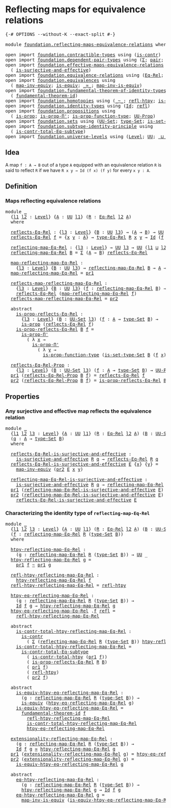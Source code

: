 # Reflecting maps for equivalence relations

<pre class="Agda"><a id="54" class="Symbol">{-#</a> <a id="58" class="Keyword">OPTIONS</a> <a id="66" class="Pragma">--without-K</a> <a id="78" class="Pragma">--exact-split</a> <a id="92" class="Symbol">#-}</a>

<a id="97" class="Keyword">module</a> <a id="104" href="foundation.reflecting-maps-equivalence-relations.html" class="Module">foundation.reflecting-maps-equivalence-relations</a> <a id="153" class="Keyword">where</a>

<a id="160" class="Keyword">open</a> <a id="165" class="Keyword">import</a> <a id="172" href="foundation.contractible-types.html" class="Module">foundation.contractible-types</a> <a id="202" class="Keyword">using</a> <a id="208" class="Symbol">(</a><a id="209" href="foundation-core.contractible-types.html#993" class="Function">is-contr</a><a id="217" class="Symbol">)</a>
<a id="219" class="Keyword">open</a> <a id="224" class="Keyword">import</a> <a id="231" href="foundation.dependent-pair-types.html" class="Module">foundation.dependent-pair-types</a> <a id="263" class="Keyword">using</a> <a id="269" class="Symbol">(</a><a id="270" href="foundation-core.dependent-pair-types.html#502" class="Record">Σ</a><a id="271" class="Symbol">;</a> <a id="273" href="foundation-core.dependent-pair-types.html#575" class="InductiveConstructor">pair</a><a id="277" class="Symbol">;</a> <a id="279" href="foundation-core.dependent-pair-types.html#592" class="Field">pr1</a><a id="282" class="Symbol">;</a> <a id="284" href="foundation-core.dependent-pair-types.html#604" class="Field">pr2</a><a id="287" class="Symbol">)</a>
<a id="289" class="Keyword">open</a> <a id="294" class="Keyword">import</a> <a id="301" href="foundation.effective-maps-equivalence-relations.html" class="Module">foundation.effective-maps-equivalence-relations</a> <a id="349" class="Keyword">using</a>
  <a id="357" class="Symbol">(</a> <a id="359" href="foundation.effective-maps-equivalence-relations.html#1165" class="Function">is-surjective-and-effective</a><a id="386" class="Symbol">)</a>
<a id="388" class="Keyword">open</a> <a id="393" class="Keyword">import</a> <a id="400" href="foundation.equivalence-relations.html" class="Module">foundation.equivalence-relations</a> <a id="433" class="Keyword">using</a> <a id="439" class="Symbol">(</a><a id="440" href="foundation.equivalence-relations.html#957" class="Function">Eq-Rel</a><a id="446" class="Symbol">;</a> <a id="448" href="foundation.equivalence-relations.html#1174" class="Function">type-Eq-Rel</a><a id="459" class="Symbol">)</a>
<a id="461" class="Keyword">open</a> <a id="466" class="Keyword">import</a> <a id="473" href="foundation.equivalences.html" class="Module">foundation.equivalences</a> <a id="497" class="Keyword">using</a>
  <a id="505" class="Symbol">(</a> <a id="507" href="foundation-core.equivalences.html#5023" class="Function">map-inv-equiv</a><a id="520" class="Symbol">;</a> <a id="522" href="foundation-core.equivalences.html#1543" class="Function">is-equiv</a><a id="530" class="Symbol">;</a> <a id="532" href="foundation-core.equivalences.html#1608" class="Function Operator">_≃_</a><a id="535" class="Symbol">;</a> <a id="537" href="foundation-core.equivalences.html#4174" class="Function">map-inv-is-equiv</a><a id="553" class="Symbol">)</a>
<a id="555" class="Keyword">open</a> <a id="560" class="Keyword">import</a> <a id="567" href="foundation.fundamental-theorem-of-identity-types.html" class="Module">foundation.fundamental-theorem-of-identity-types</a> <a id="616" class="Keyword">using</a>
  <a id="624" class="Symbol">(</a> <a id="626" href="foundation-core.fundamental-theorem-of-identity-types.html#1891" class="Function">fundamental-theorem-id</a><a id="648" class="Symbol">)</a>
<a id="650" class="Keyword">open</a> <a id="655" class="Keyword">import</a> <a id="662" href="foundation.homotopies.html" class="Module">foundation.homotopies</a> <a id="684" class="Keyword">using</a> <a id="690" class="Symbol">(</a><a id="691" href="foundation-core.homotopies.html#614" class="Function Operator">_~_</a><a id="694" class="Symbol">;</a> <a id="696" href="foundation-core.homotopies.html#728" class="Function">refl-htpy</a><a id="705" class="Symbol">;</a> <a id="707" href="foundation.homotopies.html#3137" class="Function">is-contr-total-htpy</a><a id="726" class="Symbol">)</a>
<a id="728" class="Keyword">open</a> <a id="733" class="Keyword">import</a> <a id="740" href="foundation.identity-types.html" class="Module">foundation.identity-types</a> <a id="766" class="Keyword">using</a> <a id="772" class="Symbol">(</a><a id="773" href="foundation-core.identity-types.html#1754" class="Datatype">Id</a><a id="775" class="Symbol">;</a> <a id="777" href="foundation-core.identity-types.html#1807" class="InductiveConstructor">refl</a><a id="781" class="Symbol">)</a>
<a id="783" class="Keyword">open</a> <a id="788" class="Keyword">import</a> <a id="795" href="foundation.propositions.html" class="Module">foundation.propositions</a> <a id="819" class="Keyword">using</a>
  <a id="827" class="Symbol">(</a> <a id="829" href="foundation-core.propositions.html#1296" class="Function">is-prop</a><a id="836" class="Symbol">;</a> <a id="838" href="foundation-core.propositions.html#6906" class="Function">is-prop-Π&#39;</a><a id="848" class="Symbol">;</a> <a id="850" href="foundation-core.propositions.html#7820" class="Function">is-prop-function-type</a><a id="871" class="Symbol">;</a> <a id="873" href="foundation-core.propositions.html#1380" class="Function">UU-Prop</a><a id="880" class="Symbol">)</a>
<a id="882" class="Keyword">open</a> <a id="887" class="Keyword">import</a> <a id="894" href="foundation.sets.html" class="Module">foundation.sets</a> <a id="910" class="Keyword">using</a> <a id="916" class="Symbol">(</a><a id="917" href="foundation-core.sets.html#1177" class="Function">UU-Set</a><a id="923" class="Symbol">;</a> <a id="925" href="foundation-core.sets.html#1291" class="Function">type-Set</a><a id="933" class="Symbol">;</a> <a id="935" href="foundation-core.sets.html#1342" class="Function">is-set-type-Set</a><a id="950" class="Symbol">)</a>
<a id="952" class="Keyword">open</a> <a id="957" class="Keyword">import</a> <a id="964" href="foundation.subtype-identity-principle.html" class="Module">foundation.subtype-identity-principle</a> <a id="1002" class="Keyword">using</a>
  <a id="1010" class="Symbol">(</a> <a id="1012" href="foundation-core.subtype-identity-principle.html#1573" class="Function">is-contr-total-Eq-subtype</a><a id="1037" class="Symbol">)</a>
<a id="1039" class="Keyword">open</a> <a id="1044" class="Keyword">import</a> <a id="1051" href="foundation.universe-levels.html" class="Module">foundation.universe-levels</a> <a id="1078" class="Keyword">using</a> <a id="1084" class="Symbol">(</a><a id="1085" href="Agda.Primitive.html#597" class="Postulate">Level</a><a id="1090" class="Symbol">;</a> <a id="1092" href="foundation-core.universe-levels.html#222" class="Primitive">UU</a><a id="1094" class="Symbol">;</a> <a id="1096" href="Agda.Primitive.html#810" class="Primitive Operator">_⊔_</a><a id="1099" class="Symbol">;</a> <a id="1101" href="Agda.Primitive.html#780" class="Primitive">lsuc</a><a id="1105" class="Symbol">)</a>
</pre>
## Idea

A map `f : A → B` out of a type `A` equipped with an equivalence relation `R` is said to reflect `R` if we have `R x y → Id (f x) (f y)` for every `x y : A`.

## Definition

### Maps reflecting equivalence relations

<pre class="Agda"><a id="1346" class="Keyword">module</a> <a id="1353" href="foundation.reflecting-maps-equivalence-relations.html#1353" class="Module">_</a>
  <a id="1357" class="Symbol">{</a><a id="1358" href="foundation.reflecting-maps-equivalence-relations.html#1358" class="Bound">l1</a> <a id="1361" href="foundation.reflecting-maps-equivalence-relations.html#1361" class="Bound">l2</a> <a id="1364" class="Symbol">:</a> <a id="1366" href="Agda.Primitive.html#597" class="Postulate">Level</a><a id="1371" class="Symbol">}</a> <a id="1373" class="Symbol">{</a><a id="1374" href="foundation.reflecting-maps-equivalence-relations.html#1374" class="Bound">A</a> <a id="1376" class="Symbol">:</a> <a id="1378" href="foundation-core.universe-levels.html#222" class="Primitive">UU</a> <a id="1381" href="foundation.reflecting-maps-equivalence-relations.html#1358" class="Bound">l1</a><a id="1383" class="Symbol">}</a> <a id="1385" class="Symbol">(</a><a id="1386" href="foundation.reflecting-maps-equivalence-relations.html#1386" class="Bound">R</a> <a id="1388" class="Symbol">:</a> <a id="1390" href="foundation.equivalence-relations.html#957" class="Function">Eq-Rel</a> <a id="1397" href="foundation.reflecting-maps-equivalence-relations.html#1361" class="Bound">l2</a> <a id="1400" href="foundation.reflecting-maps-equivalence-relations.html#1374" class="Bound">A</a><a id="1401" class="Symbol">)</a>
  <a id="1405" class="Keyword">where</a>
  
  <a id="1416" href="foundation.reflecting-maps-equivalence-relations.html#1416" class="Function">reflects-Eq-Rel</a> <a id="1432" class="Symbol">:</a> <a id="1434" class="Symbol">{</a><a id="1435" href="foundation.reflecting-maps-equivalence-relations.html#1435" class="Bound">l3</a> <a id="1438" class="Symbol">:</a> <a id="1440" href="Agda.Primitive.html#597" class="Postulate">Level</a><a id="1445" class="Symbol">}</a> <a id="1447" class="Symbol">{</a><a id="1448" href="foundation.reflecting-maps-equivalence-relations.html#1448" class="Bound">B</a> <a id="1450" class="Symbol">:</a> <a id="1452" href="foundation-core.universe-levels.html#222" class="Primitive">UU</a> <a id="1455" href="foundation.reflecting-maps-equivalence-relations.html#1435" class="Bound">l3</a><a id="1457" class="Symbol">}</a> <a id="1459" class="Symbol">→</a> <a id="1461" class="Symbol">(</a><a id="1462" href="foundation.reflecting-maps-equivalence-relations.html#1374" class="Bound">A</a> <a id="1464" class="Symbol">→</a> <a id="1466" href="foundation.reflecting-maps-equivalence-relations.html#1448" class="Bound">B</a><a id="1467" class="Symbol">)</a> <a id="1469" class="Symbol">→</a> <a id="1471" href="foundation-core.universe-levels.html#222" class="Primitive">UU</a> <a id="1474" class="Symbol">(</a><a id="1475" href="foundation.reflecting-maps-equivalence-relations.html#1358" class="Bound">l1</a> <a id="1478" href="Agda.Primitive.html#810" class="Primitive Operator">⊔</a> <a id="1480" class="Symbol">(</a><a id="1481" href="foundation.reflecting-maps-equivalence-relations.html#1361" class="Bound">l2</a> <a id="1484" href="Agda.Primitive.html#810" class="Primitive Operator">⊔</a> <a id="1486" href="foundation.reflecting-maps-equivalence-relations.html#1435" class="Bound">l3</a><a id="1488" class="Symbol">))</a>
  <a id="1493" href="foundation.reflecting-maps-equivalence-relations.html#1416" class="Function">reflects-Eq-Rel</a> <a id="1509" href="foundation.reflecting-maps-equivalence-relations.html#1509" class="Bound">f</a> <a id="1511" class="Symbol">=</a> <a id="1513" class="Symbol">{</a><a id="1514" href="foundation.reflecting-maps-equivalence-relations.html#1514" class="Bound">x</a> <a id="1516" href="foundation.reflecting-maps-equivalence-relations.html#1516" class="Bound">y</a> <a id="1518" class="Symbol">:</a> <a id="1520" href="foundation.reflecting-maps-equivalence-relations.html#1374" class="Bound">A</a><a id="1521" class="Symbol">}</a> <a id="1523" class="Symbol">→</a> <a id="1525" href="foundation.equivalence-relations.html#1174" class="Function">type-Eq-Rel</a> <a id="1537" href="foundation.reflecting-maps-equivalence-relations.html#1386" class="Bound">R</a> <a id="1539" href="foundation.reflecting-maps-equivalence-relations.html#1514" class="Bound">x</a> <a id="1541" href="foundation.reflecting-maps-equivalence-relations.html#1516" class="Bound">y</a> <a id="1543" class="Symbol">→</a> <a id="1545" href="foundation-core.identity-types.html#1754" class="Datatype">Id</a> <a id="1548" class="Symbol">(</a><a id="1549" href="foundation.reflecting-maps-equivalence-relations.html#1509" class="Bound">f</a> <a id="1551" href="foundation.reflecting-maps-equivalence-relations.html#1514" class="Bound">x</a><a id="1552" class="Symbol">)</a> <a id="1554" class="Symbol">(</a><a id="1555" href="foundation.reflecting-maps-equivalence-relations.html#1509" class="Bound">f</a> <a id="1557" href="foundation.reflecting-maps-equivalence-relations.html#1516" class="Bound">y</a><a id="1558" class="Symbol">)</a>
  
  <a id="1565" href="foundation.reflecting-maps-equivalence-relations.html#1565" class="Function">reflecting-map-Eq-Rel</a> <a id="1587" class="Symbol">:</a> <a id="1589" class="Symbol">{</a><a id="1590" href="foundation.reflecting-maps-equivalence-relations.html#1590" class="Bound">l3</a> <a id="1593" class="Symbol">:</a> <a id="1595" href="Agda.Primitive.html#597" class="Postulate">Level</a><a id="1600" class="Symbol">}</a> <a id="1602" class="Symbol">→</a> <a id="1604" href="foundation-core.universe-levels.html#222" class="Primitive">UU</a> <a id="1607" href="foundation.reflecting-maps-equivalence-relations.html#1590" class="Bound">l3</a> <a id="1610" class="Symbol">→</a> <a id="1612" href="foundation-core.universe-levels.html#222" class="Primitive">UU</a> <a id="1615" class="Symbol">(</a><a id="1616" href="foundation.reflecting-maps-equivalence-relations.html#1358" class="Bound">l1</a> <a id="1619" href="Agda.Primitive.html#810" class="Primitive Operator">⊔</a> <a id="1621" href="foundation.reflecting-maps-equivalence-relations.html#1361" class="Bound">l2</a> <a id="1624" href="Agda.Primitive.html#810" class="Primitive Operator">⊔</a> <a id="1626" href="foundation.reflecting-maps-equivalence-relations.html#1590" class="Bound">l3</a><a id="1628" class="Symbol">)</a>
  <a id="1632" href="foundation.reflecting-maps-equivalence-relations.html#1565" class="Function">reflecting-map-Eq-Rel</a> <a id="1654" href="foundation.reflecting-maps-equivalence-relations.html#1654" class="Bound">B</a> <a id="1656" class="Symbol">=</a> <a id="1658" href="foundation-core.dependent-pair-types.html#502" class="Record">Σ</a> <a id="1660" class="Symbol">(</a><a id="1661" href="foundation.reflecting-maps-equivalence-relations.html#1374" class="Bound">A</a> <a id="1663" class="Symbol">→</a> <a id="1665" href="foundation.reflecting-maps-equivalence-relations.html#1654" class="Bound">B</a><a id="1666" class="Symbol">)</a> <a id="1668" href="foundation.reflecting-maps-equivalence-relations.html#1416" class="Function">reflects-Eq-Rel</a>

  <a id="1687" href="foundation.reflecting-maps-equivalence-relations.html#1687" class="Function">map-reflecting-map-Eq-Rel</a> <a id="1713" class="Symbol">:</a>
    <a id="1719" class="Symbol">{</a><a id="1720" href="foundation.reflecting-maps-equivalence-relations.html#1720" class="Bound">l3</a> <a id="1723" class="Symbol">:</a> <a id="1725" href="Agda.Primitive.html#597" class="Postulate">Level</a><a id="1730" class="Symbol">}</a> <a id="1732" class="Symbol">{</a><a id="1733" href="foundation.reflecting-maps-equivalence-relations.html#1733" class="Bound">B</a> <a id="1735" class="Symbol">:</a> <a id="1737" href="foundation-core.universe-levels.html#222" class="Primitive">UU</a> <a id="1740" href="foundation.reflecting-maps-equivalence-relations.html#1720" class="Bound">l3</a><a id="1742" class="Symbol">}</a> <a id="1744" class="Symbol">→</a> <a id="1746" href="foundation.reflecting-maps-equivalence-relations.html#1565" class="Function">reflecting-map-Eq-Rel</a> <a id="1768" href="foundation.reflecting-maps-equivalence-relations.html#1733" class="Bound">B</a> <a id="1770" class="Symbol">→</a> <a id="1772" href="foundation.reflecting-maps-equivalence-relations.html#1374" class="Bound">A</a> <a id="1774" class="Symbol">→</a> <a id="1776" href="foundation.reflecting-maps-equivalence-relations.html#1733" class="Bound">B</a>
  <a id="1780" href="foundation.reflecting-maps-equivalence-relations.html#1687" class="Function">map-reflecting-map-Eq-Rel</a> <a id="1806" class="Symbol">=</a> <a id="1808" href="foundation-core.dependent-pair-types.html#592" class="Field">pr1</a>

  <a id="1815" href="foundation.reflecting-maps-equivalence-relations.html#1815" class="Function">reflects-map-reflecting-map-Eq-Rel</a> <a id="1850" class="Symbol">:</a>
    <a id="1856" class="Symbol">{</a><a id="1857" href="foundation.reflecting-maps-equivalence-relations.html#1857" class="Bound">l3</a> <a id="1860" class="Symbol">:</a> <a id="1862" href="Agda.Primitive.html#597" class="Postulate">Level</a><a id="1867" class="Symbol">}</a> <a id="1869" class="Symbol">{</a><a id="1870" href="foundation.reflecting-maps-equivalence-relations.html#1870" class="Bound">B</a> <a id="1872" class="Symbol">:</a> <a id="1874" href="foundation-core.universe-levels.html#222" class="Primitive">UU</a> <a id="1877" href="foundation.reflecting-maps-equivalence-relations.html#1857" class="Bound">l3</a><a id="1879" class="Symbol">}</a> <a id="1881" class="Symbol">(</a><a id="1882" href="foundation.reflecting-maps-equivalence-relations.html#1882" class="Bound">f</a> <a id="1884" class="Symbol">:</a> <a id="1886" href="foundation.reflecting-maps-equivalence-relations.html#1565" class="Function">reflecting-map-Eq-Rel</a> <a id="1908" href="foundation.reflecting-maps-equivalence-relations.html#1870" class="Bound">B</a><a id="1909" class="Symbol">)</a> <a id="1911" class="Symbol">→</a>
    <a id="1917" href="foundation.reflecting-maps-equivalence-relations.html#1416" class="Function">reflects-Eq-Rel</a> <a id="1933" class="Symbol">(</a><a id="1934" href="foundation.reflecting-maps-equivalence-relations.html#1687" class="Function">map-reflecting-map-Eq-Rel</a> <a id="1960" href="foundation.reflecting-maps-equivalence-relations.html#1882" class="Bound">f</a><a id="1961" class="Symbol">)</a>
  <a id="1965" href="foundation.reflecting-maps-equivalence-relations.html#1815" class="Function">reflects-map-reflecting-map-Eq-Rel</a> <a id="2000" class="Symbol">=</a> <a id="2002" href="foundation-core.dependent-pair-types.html#604" class="Field">pr2</a>

  <a id="2009" class="Keyword">abstract</a>
    <a id="2022" href="foundation.reflecting-maps-equivalence-relations.html#2022" class="Function">is-prop-reflects-Eq-Rel</a> <a id="2046" class="Symbol">:</a>
      <a id="2054" class="Symbol">{</a><a id="2055" href="foundation.reflecting-maps-equivalence-relations.html#2055" class="Bound">l3</a> <a id="2058" class="Symbol">:</a> <a id="2060" href="Agda.Primitive.html#597" class="Postulate">Level</a><a id="2065" class="Symbol">}</a> <a id="2067" class="Symbol">(</a><a id="2068" href="foundation.reflecting-maps-equivalence-relations.html#2068" class="Bound">B</a> <a id="2070" class="Symbol">:</a> <a id="2072" href="foundation-core.sets.html#1177" class="Function">UU-Set</a> <a id="2079" href="foundation.reflecting-maps-equivalence-relations.html#2055" class="Bound">l3</a><a id="2081" class="Symbol">)</a> <a id="2083" class="Symbol">(</a><a id="2084" href="foundation.reflecting-maps-equivalence-relations.html#2084" class="Bound">f</a> <a id="2086" class="Symbol">:</a> <a id="2088" href="foundation.reflecting-maps-equivalence-relations.html#1374" class="Bound">A</a> <a id="2090" class="Symbol">→</a> <a id="2092" href="foundation-core.sets.html#1291" class="Function">type-Set</a> <a id="2101" href="foundation.reflecting-maps-equivalence-relations.html#2068" class="Bound">B</a><a id="2102" class="Symbol">)</a> <a id="2104" class="Symbol">→</a>
      <a id="2112" href="foundation-core.propositions.html#1296" class="Function">is-prop</a> <a id="2120" class="Symbol">(</a><a id="2121" href="foundation.reflecting-maps-equivalence-relations.html#1416" class="Function">reflects-Eq-Rel</a> <a id="2137" href="foundation.reflecting-maps-equivalence-relations.html#2084" class="Bound">f</a><a id="2138" class="Symbol">)</a>
    <a id="2144" href="foundation.reflecting-maps-equivalence-relations.html#2022" class="Function">is-prop-reflects-Eq-Rel</a> <a id="2168" href="foundation.reflecting-maps-equivalence-relations.html#2168" class="Bound">B</a> <a id="2170" href="foundation.reflecting-maps-equivalence-relations.html#2170" class="Bound">f</a> <a id="2172" class="Symbol">=</a>
      <a id="2180" href="foundation-core.propositions.html#6906" class="Function">is-prop-Π&#39;</a>
        <a id="2199" class="Symbol">(</a> <a id="2201" class="Symbol">λ</a> <a id="2203" href="foundation.reflecting-maps-equivalence-relations.html#2203" class="Bound">x</a> <a id="2205" class="Symbol">→</a>
          <a id="2217" href="foundation-core.propositions.html#6906" class="Function">is-prop-Π&#39;</a>
            <a id="2240" class="Symbol">(</a> <a id="2242" class="Symbol">λ</a> <a id="2244" href="foundation.reflecting-maps-equivalence-relations.html#2244" class="Bound">y</a> <a id="2246" class="Symbol">→</a>
              <a id="2262" href="foundation-core.propositions.html#7820" class="Function">is-prop-function-type</a> <a id="2284" class="Symbol">(</a><a id="2285" href="foundation-core.sets.html#1342" class="Function">is-set-type-Set</a> <a id="2301" href="foundation.reflecting-maps-equivalence-relations.html#2168" class="Bound">B</a> <a id="2303" class="Symbol">(</a><a id="2304" href="foundation.reflecting-maps-equivalence-relations.html#2170" class="Bound">f</a> <a id="2306" href="foundation.reflecting-maps-equivalence-relations.html#2203" class="Bound">x</a><a id="2307" class="Symbol">)</a> <a id="2309" class="Symbol">(</a><a id="2310" href="foundation.reflecting-maps-equivalence-relations.html#2170" class="Bound">f</a> <a id="2312" href="foundation.reflecting-maps-equivalence-relations.html#2244" class="Bound">y</a><a id="2313" class="Symbol">))))</a>

  <a id="2321" href="foundation.reflecting-maps-equivalence-relations.html#2321" class="Function">reflects-Eq-Rel-Prop</a> <a id="2342" class="Symbol">:</a>
    <a id="2348" class="Symbol">{</a><a id="2349" href="foundation.reflecting-maps-equivalence-relations.html#2349" class="Bound">l3</a> <a id="2352" class="Symbol">:</a> <a id="2354" href="Agda.Primitive.html#597" class="Postulate">Level</a><a id="2359" class="Symbol">}</a> <a id="2361" class="Symbol">(</a><a id="2362" href="foundation.reflecting-maps-equivalence-relations.html#2362" class="Bound">B</a> <a id="2364" class="Symbol">:</a> <a id="2366" href="foundation-core.sets.html#1177" class="Function">UU-Set</a> <a id="2373" href="foundation.reflecting-maps-equivalence-relations.html#2349" class="Bound">l3</a><a id="2375" class="Symbol">)</a> <a id="2377" class="Symbol">(</a><a id="2378" href="foundation.reflecting-maps-equivalence-relations.html#2378" class="Bound">f</a> <a id="2380" class="Symbol">:</a> <a id="2382" href="foundation.reflecting-maps-equivalence-relations.html#1374" class="Bound">A</a> <a id="2384" class="Symbol">→</a> <a id="2386" href="foundation-core.sets.html#1291" class="Function">type-Set</a> <a id="2395" href="foundation.reflecting-maps-equivalence-relations.html#2362" class="Bound">B</a><a id="2396" class="Symbol">)</a> <a id="2398" class="Symbol">→</a> <a id="2400" href="foundation-core.propositions.html#1380" class="Function">UU-Prop</a> <a id="2408" class="Symbol">(</a><a id="2409" href="foundation.reflecting-maps-equivalence-relations.html#1358" class="Bound">l1</a> <a id="2412" href="Agda.Primitive.html#810" class="Primitive Operator">⊔</a> <a id="2414" href="foundation.reflecting-maps-equivalence-relations.html#1361" class="Bound">l2</a> <a id="2417" href="Agda.Primitive.html#810" class="Primitive Operator">⊔</a> <a id="2419" href="foundation.reflecting-maps-equivalence-relations.html#2349" class="Bound">l3</a><a id="2421" class="Symbol">)</a>
  <a id="2425" href="foundation-core.dependent-pair-types.html#592" class="Field">pr1</a> <a id="2429" class="Symbol">(</a><a id="2430" href="foundation.reflecting-maps-equivalence-relations.html#2321" class="Function">reflects-Eq-Rel-Prop</a> <a id="2451" href="foundation.reflecting-maps-equivalence-relations.html#2451" class="Bound">B</a> <a id="2453" href="foundation.reflecting-maps-equivalence-relations.html#2453" class="Bound">f</a><a id="2454" class="Symbol">)</a> <a id="2456" class="Symbol">=</a> <a id="2458" href="foundation.reflecting-maps-equivalence-relations.html#1416" class="Function">reflects-Eq-Rel</a> <a id="2474" href="foundation.reflecting-maps-equivalence-relations.html#2453" class="Bound">f</a>
  <a id="2478" href="foundation-core.dependent-pair-types.html#604" class="Field">pr2</a> <a id="2482" class="Symbol">(</a><a id="2483" href="foundation.reflecting-maps-equivalence-relations.html#2321" class="Function">reflects-Eq-Rel-Prop</a> <a id="2504" href="foundation.reflecting-maps-equivalence-relations.html#2504" class="Bound">B</a> <a id="2506" href="foundation.reflecting-maps-equivalence-relations.html#2506" class="Bound">f</a><a id="2507" class="Symbol">)</a> <a id="2509" class="Symbol">=</a> <a id="2511" href="foundation.reflecting-maps-equivalence-relations.html#2022" class="Function">is-prop-reflects-Eq-Rel</a> <a id="2535" href="foundation.reflecting-maps-equivalence-relations.html#2504" class="Bound">B</a> <a id="2537" href="foundation.reflecting-maps-equivalence-relations.html#2506" class="Bound">f</a>
</pre>
## Properties

### Any surjective and effective map reflects the equivalence relation

<pre class="Agda"><a id="2639" class="Keyword">module</a> <a id="2646" href="foundation.reflecting-maps-equivalence-relations.html#2646" class="Module">_</a>
  <a id="2650" class="Symbol">{</a><a id="2651" href="foundation.reflecting-maps-equivalence-relations.html#2651" class="Bound">l1</a> <a id="2654" href="foundation.reflecting-maps-equivalence-relations.html#2654" class="Bound">l2</a> <a id="2657" href="foundation.reflecting-maps-equivalence-relations.html#2657" class="Bound">l3</a> <a id="2660" class="Symbol">:</a> <a id="2662" href="Agda.Primitive.html#597" class="Postulate">Level</a><a id="2667" class="Symbol">}</a> <a id="2669" class="Symbol">{</a><a id="2670" href="foundation.reflecting-maps-equivalence-relations.html#2670" class="Bound">A</a> <a id="2672" class="Symbol">:</a> <a id="2674" href="foundation-core.universe-levels.html#222" class="Primitive">UU</a> <a id="2677" href="foundation.reflecting-maps-equivalence-relations.html#2651" class="Bound">l1</a><a id="2679" class="Symbol">}</a> <a id="2681" class="Symbol">(</a><a id="2682" href="foundation.reflecting-maps-equivalence-relations.html#2682" class="Bound">R</a> <a id="2684" class="Symbol">:</a> <a id="2686" href="foundation.equivalence-relations.html#957" class="Function">Eq-Rel</a> <a id="2693" href="foundation.reflecting-maps-equivalence-relations.html#2654" class="Bound">l2</a> <a id="2696" href="foundation.reflecting-maps-equivalence-relations.html#2670" class="Bound">A</a><a id="2697" class="Symbol">)</a> <a id="2699" class="Symbol">(</a><a id="2700" href="foundation.reflecting-maps-equivalence-relations.html#2700" class="Bound">B</a> <a id="2702" class="Symbol">:</a> <a id="2704" href="foundation-core.sets.html#1177" class="Function">UU-Set</a> <a id="2711" href="foundation.reflecting-maps-equivalence-relations.html#2657" class="Bound">l3</a><a id="2713" class="Symbol">)</a>
  <a id="2717" class="Symbol">(</a><a id="2718" href="foundation.reflecting-maps-equivalence-relations.html#2718" class="Bound">q</a> <a id="2720" class="Symbol">:</a> <a id="2722" href="foundation.reflecting-maps-equivalence-relations.html#2670" class="Bound">A</a> <a id="2724" class="Symbol">→</a> <a id="2726" href="foundation-core.sets.html#1291" class="Function">type-Set</a> <a id="2735" href="foundation.reflecting-maps-equivalence-relations.html#2700" class="Bound">B</a><a id="2736" class="Symbol">)</a>
  <a id="2740" class="Keyword">where</a>

  <a id="2749" href="foundation.reflecting-maps-equivalence-relations.html#2749" class="Function">reflects-Eq-Rel-is-surjective-and-effective</a> <a id="2793" class="Symbol">:</a>
    <a id="2799" href="foundation.effective-maps-equivalence-relations.html#1165" class="Function">is-surjective-and-effective</a> <a id="2827" href="foundation.reflecting-maps-equivalence-relations.html#2682" class="Bound">R</a> <a id="2829" href="foundation.reflecting-maps-equivalence-relations.html#2718" class="Bound">q</a> <a id="2831" class="Symbol">→</a> <a id="2833" href="foundation.reflecting-maps-equivalence-relations.html#1416" class="Function">reflects-Eq-Rel</a> <a id="2849" href="foundation.reflecting-maps-equivalence-relations.html#2682" class="Bound">R</a> <a id="2851" href="foundation.reflecting-maps-equivalence-relations.html#2718" class="Bound">q</a>
  <a id="2855" href="foundation.reflecting-maps-equivalence-relations.html#2749" class="Function">reflects-Eq-Rel-is-surjective-and-effective</a> <a id="2899" href="foundation.reflecting-maps-equivalence-relations.html#2899" class="Bound">E</a> <a id="2901" class="Symbol">{</a><a id="2902" href="foundation.reflecting-maps-equivalence-relations.html#2902" class="Bound">x</a><a id="2903" class="Symbol">}</a> <a id="2905" class="Symbol">{</a><a id="2906" href="foundation.reflecting-maps-equivalence-relations.html#2906" class="Bound">y</a><a id="2907" class="Symbol">}</a> <a id="2909" class="Symbol">=</a>
    <a id="2915" href="foundation-core.equivalences.html#5023" class="Function">map-inv-equiv</a> <a id="2929" class="Symbol">(</a><a id="2930" href="foundation-core.dependent-pair-types.html#604" class="Field">pr2</a> <a id="2934" href="foundation.reflecting-maps-equivalence-relations.html#2899" class="Bound">E</a> <a id="2936" href="foundation.reflecting-maps-equivalence-relations.html#2902" class="Bound">x</a> <a id="2938" href="foundation.reflecting-maps-equivalence-relations.html#2906" class="Bound">y</a><a id="2939" class="Symbol">)</a>

  <a id="2944" href="foundation.reflecting-maps-equivalence-relations.html#2944" class="Function">reflecting-map-Eq-Rel-is-surjective-and-effective</a> <a id="2994" class="Symbol">:</a>
    <a id="3000" href="foundation.effective-maps-equivalence-relations.html#1165" class="Function">is-surjective-and-effective</a> <a id="3028" href="foundation.reflecting-maps-equivalence-relations.html#2682" class="Bound">R</a> <a id="3030" href="foundation.reflecting-maps-equivalence-relations.html#2718" class="Bound">q</a> <a id="3032" class="Symbol">→</a> <a id="3034" href="foundation.reflecting-maps-equivalence-relations.html#1565" class="Function">reflecting-map-Eq-Rel</a> <a id="3056" href="foundation.reflecting-maps-equivalence-relations.html#2682" class="Bound">R</a> <a id="3058" class="Symbol">(</a><a id="3059" href="foundation-core.sets.html#1291" class="Function">type-Set</a> <a id="3068" href="foundation.reflecting-maps-equivalence-relations.html#2700" class="Bound">B</a><a id="3069" class="Symbol">)</a>
  <a id="3073" href="foundation-core.dependent-pair-types.html#592" class="Field">pr1</a> <a id="3077" class="Symbol">(</a><a id="3078" href="foundation.reflecting-maps-equivalence-relations.html#2944" class="Function">reflecting-map-Eq-Rel-is-surjective-and-effective</a> <a id="3128" href="foundation.reflecting-maps-equivalence-relations.html#3128" class="Bound">E</a><a id="3129" class="Symbol">)</a> <a id="3131" class="Symbol">=</a> <a id="3133" href="foundation.reflecting-maps-equivalence-relations.html#2718" class="Bound">q</a>
  <a id="3137" href="foundation-core.dependent-pair-types.html#604" class="Field">pr2</a> <a id="3141" class="Symbol">(</a><a id="3142" href="foundation.reflecting-maps-equivalence-relations.html#2944" class="Function">reflecting-map-Eq-Rel-is-surjective-and-effective</a> <a id="3192" href="foundation.reflecting-maps-equivalence-relations.html#3192" class="Bound">E</a><a id="3193" class="Symbol">)</a> <a id="3195" class="Symbol">=</a>
    <a id="3201" href="foundation.reflecting-maps-equivalence-relations.html#2749" class="Function">reflects-Eq-Rel-is-surjective-and-effective</a> <a id="3245" href="foundation.reflecting-maps-equivalence-relations.html#3192" class="Bound">E</a>
</pre>
### Characterizing the identity type of `reflecting-map-Eq-Rel`

<pre class="Agda"><a id="3325" class="Keyword">module</a> <a id="3332" href="foundation.reflecting-maps-equivalence-relations.html#3332" class="Module">_</a>
  <a id="3336" class="Symbol">{</a><a id="3337" href="foundation.reflecting-maps-equivalence-relations.html#3337" class="Bound">l1</a> <a id="3340" href="foundation.reflecting-maps-equivalence-relations.html#3340" class="Bound">l2</a> <a id="3343" href="foundation.reflecting-maps-equivalence-relations.html#3343" class="Bound">l3</a> <a id="3346" class="Symbol">:</a> <a id="3348" href="Agda.Primitive.html#597" class="Postulate">Level</a><a id="3353" class="Symbol">}</a> <a id="3355" class="Symbol">{</a><a id="3356" href="foundation.reflecting-maps-equivalence-relations.html#3356" class="Bound">A</a> <a id="3358" class="Symbol">:</a> <a id="3360" href="foundation-core.universe-levels.html#222" class="Primitive">UU</a> <a id="3363" href="foundation.reflecting-maps-equivalence-relations.html#3337" class="Bound">l1</a><a id="3365" class="Symbol">}</a> <a id="3367" class="Symbol">(</a><a id="3368" href="foundation.reflecting-maps-equivalence-relations.html#3368" class="Bound">R</a> <a id="3370" class="Symbol">:</a> <a id="3372" href="foundation.equivalence-relations.html#957" class="Function">Eq-Rel</a> <a id="3379" href="foundation.reflecting-maps-equivalence-relations.html#3340" class="Bound">l2</a> <a id="3382" href="foundation.reflecting-maps-equivalence-relations.html#3356" class="Bound">A</a><a id="3383" class="Symbol">)</a> <a id="3385" class="Symbol">(</a><a id="3386" href="foundation.reflecting-maps-equivalence-relations.html#3386" class="Bound">B</a> <a id="3388" class="Symbol">:</a> <a id="3390" href="foundation-core.sets.html#1177" class="Function">UU-Set</a> <a id="3397" href="foundation.reflecting-maps-equivalence-relations.html#3343" class="Bound">l3</a><a id="3399" class="Symbol">)</a>
  <a id="3403" class="Symbol">(</a><a id="3404" href="foundation.reflecting-maps-equivalence-relations.html#3404" class="Bound">f</a> <a id="3406" class="Symbol">:</a> <a id="3408" href="foundation.reflecting-maps-equivalence-relations.html#1565" class="Function">reflecting-map-Eq-Rel</a> <a id="3430" href="foundation.reflecting-maps-equivalence-relations.html#3368" class="Bound">R</a> <a id="3432" class="Symbol">(</a><a id="3433" href="foundation-core.sets.html#1291" class="Function">type-Set</a> <a id="3442" href="foundation.reflecting-maps-equivalence-relations.html#3386" class="Bound">B</a><a id="3443" class="Symbol">))</a>
  <a id="3448" class="Keyword">where</a>

  <a id="3457" href="foundation.reflecting-maps-equivalence-relations.html#3457" class="Function">htpy-reflecting-map-Eq-Rel</a> <a id="3484" class="Symbol">:</a>
    <a id="3490" class="Symbol">(</a><a id="3491" href="foundation.reflecting-maps-equivalence-relations.html#3491" class="Bound">g</a> <a id="3493" class="Symbol">:</a> <a id="3495" href="foundation.reflecting-maps-equivalence-relations.html#1565" class="Function">reflecting-map-Eq-Rel</a> <a id="3517" href="foundation.reflecting-maps-equivalence-relations.html#3368" class="Bound">R</a> <a id="3519" class="Symbol">(</a><a id="3520" href="foundation-core.sets.html#1291" class="Function">type-Set</a> <a id="3529" href="foundation.reflecting-maps-equivalence-relations.html#3386" class="Bound">B</a><a id="3530" class="Symbol">))</a> <a id="3533" class="Symbol">→</a> <a id="3535" href="foundation-core.universe-levels.html#222" class="Primitive">UU</a> <a id="3538" class="Symbol">_</a>
  <a id="3542" href="foundation.reflecting-maps-equivalence-relations.html#3457" class="Function">htpy-reflecting-map-Eq-Rel</a> <a id="3569" href="foundation.reflecting-maps-equivalence-relations.html#3569" class="Bound">g</a> <a id="3571" class="Symbol">=</a>
    <a id="3577" href="foundation-core.dependent-pair-types.html#592" class="Field">pr1</a> <a id="3581" href="foundation.reflecting-maps-equivalence-relations.html#3404" class="Bound">f</a> <a id="3583" href="foundation-core.homotopies.html#614" class="Function Operator">~</a> <a id="3585" href="foundation-core.dependent-pair-types.html#592" class="Field">pr1</a> <a id="3589" href="foundation.reflecting-maps-equivalence-relations.html#3569" class="Bound">g</a>
  
  <a id="3596" href="foundation.reflecting-maps-equivalence-relations.html#3596" class="Function">refl-htpy-reflecting-map-Eq-Rel</a> <a id="3628" class="Symbol">:</a>
    <a id="3634" href="foundation.reflecting-maps-equivalence-relations.html#3457" class="Function">htpy-reflecting-map-Eq-Rel</a> <a id="3661" href="foundation.reflecting-maps-equivalence-relations.html#3404" class="Bound">f</a>
  <a id="3665" href="foundation.reflecting-maps-equivalence-relations.html#3596" class="Function">refl-htpy-reflecting-map-Eq-Rel</a> <a id="3697" class="Symbol">=</a> <a id="3699" href="foundation-core.homotopies.html#728" class="Function">refl-htpy</a>
  
  <a id="3714" href="foundation.reflecting-maps-equivalence-relations.html#3714" class="Function">htpy-eq-reflecting-map-Eq-Rel</a> <a id="3744" class="Symbol">:</a>
    <a id="3750" class="Symbol">(</a><a id="3751" href="foundation.reflecting-maps-equivalence-relations.html#3751" class="Bound">g</a> <a id="3753" class="Symbol">:</a> <a id="3755" href="foundation.reflecting-maps-equivalence-relations.html#1565" class="Function">reflecting-map-Eq-Rel</a> <a id="3777" href="foundation.reflecting-maps-equivalence-relations.html#3368" class="Bound">R</a> <a id="3779" class="Symbol">(</a><a id="3780" href="foundation-core.sets.html#1291" class="Function">type-Set</a> <a id="3789" href="foundation.reflecting-maps-equivalence-relations.html#3386" class="Bound">B</a><a id="3790" class="Symbol">))</a> <a id="3793" class="Symbol">→</a>
    <a id="3799" href="foundation-core.identity-types.html#1754" class="Datatype">Id</a> <a id="3802" href="foundation.reflecting-maps-equivalence-relations.html#3404" class="Bound">f</a> <a id="3804" href="foundation.reflecting-maps-equivalence-relations.html#3751" class="Bound">g</a> <a id="3806" class="Symbol">→</a> <a id="3808" href="foundation.reflecting-maps-equivalence-relations.html#3457" class="Function">htpy-reflecting-map-Eq-Rel</a> <a id="3835" href="foundation.reflecting-maps-equivalence-relations.html#3751" class="Bound">g</a>
  <a id="3839" href="foundation.reflecting-maps-equivalence-relations.html#3714" class="Function">htpy-eq-reflecting-map-Eq-Rel</a> <a id="3869" class="DottedPattern Symbol">.</a><a id="3870" href="foundation.reflecting-maps-equivalence-relations.html#3404" class="DottedPattern Bound">f</a> <a id="3872" href="foundation-core.identity-types.html#1807" class="InductiveConstructor">refl</a> <a id="3877" class="Symbol">=</a>
    <a id="3883" href="foundation.reflecting-maps-equivalence-relations.html#3596" class="Function">refl-htpy-reflecting-map-Eq-Rel</a>

  <a id="3918" class="Keyword">abstract</a>
    <a id="3931" href="foundation.reflecting-maps-equivalence-relations.html#3931" class="Function">is-contr-total-htpy-reflecting-map-Eq-Rel</a> <a id="3973" class="Symbol">:</a>
      <a id="3981" href="foundation-core.contractible-types.html#993" class="Function">is-contr</a>
        <a id="3998" class="Symbol">(</a> <a id="4000" href="foundation-core.dependent-pair-types.html#502" class="Record">Σ</a> <a id="4002" class="Symbol">(</a><a id="4003" href="foundation.reflecting-maps-equivalence-relations.html#1565" class="Function">reflecting-map-Eq-Rel</a> <a id="4025" href="foundation.reflecting-maps-equivalence-relations.html#3368" class="Bound">R</a> <a id="4027" class="Symbol">(</a><a id="4028" href="foundation-core.sets.html#1291" class="Function">type-Set</a> <a id="4037" href="foundation.reflecting-maps-equivalence-relations.html#3386" class="Bound">B</a><a id="4038" class="Symbol">))</a> <a id="4041" href="foundation.reflecting-maps-equivalence-relations.html#3457" class="Function">htpy-reflecting-map-Eq-Rel</a><a id="4067" class="Symbol">)</a>
    <a id="4073" href="foundation.reflecting-maps-equivalence-relations.html#3931" class="Function">is-contr-total-htpy-reflecting-map-Eq-Rel</a> <a id="4115" class="Symbol">=</a>
      <a id="4123" href="foundation-core.subtype-identity-principle.html#1573" class="Function">is-contr-total-Eq-subtype</a>
        <a id="4157" class="Symbol">(</a> <a id="4159" href="foundation.homotopies.html#3137" class="Function">is-contr-total-htpy</a> <a id="4179" class="Symbol">(</a><a id="4180" href="foundation-core.dependent-pair-types.html#592" class="Field">pr1</a> <a id="4184" href="foundation.reflecting-maps-equivalence-relations.html#3404" class="Bound">f</a><a id="4185" class="Symbol">))</a>
        <a id="4196" class="Symbol">(</a> <a id="4198" href="foundation.reflecting-maps-equivalence-relations.html#2022" class="Function">is-prop-reflects-Eq-Rel</a> <a id="4222" href="foundation.reflecting-maps-equivalence-relations.html#3368" class="Bound">R</a> <a id="4224" href="foundation.reflecting-maps-equivalence-relations.html#3386" class="Bound">B</a><a id="4225" class="Symbol">)</a>
        <a id="4235" class="Symbol">(</a> <a id="4237" href="foundation-core.dependent-pair-types.html#592" class="Field">pr1</a> <a id="4241" href="foundation.reflecting-maps-equivalence-relations.html#3404" class="Bound">f</a><a id="4242" class="Symbol">)</a>
        <a id="4252" class="Symbol">(</a> <a id="4254" href="foundation-core.homotopies.html#728" class="Function">refl-htpy</a><a id="4263" class="Symbol">)</a>
        <a id="4273" class="Symbol">(</a> <a id="4275" href="foundation-core.dependent-pair-types.html#604" class="Field">pr2</a> <a id="4279" href="foundation.reflecting-maps-equivalence-relations.html#3404" class="Bound">f</a><a id="4280" class="Symbol">)</a>

  <a id="4285" class="Keyword">abstract</a>
    <a id="4298" href="foundation.reflecting-maps-equivalence-relations.html#4298" class="Function">is-equiv-htpy-eq-reflecting-map-Eq-Rel</a> <a id="4337" class="Symbol">:</a>
      <a id="4345" class="Symbol">(</a><a id="4346" href="foundation.reflecting-maps-equivalence-relations.html#4346" class="Bound">g</a> <a id="4348" class="Symbol">:</a> <a id="4350" href="foundation.reflecting-maps-equivalence-relations.html#1565" class="Function">reflecting-map-Eq-Rel</a> <a id="4372" href="foundation.reflecting-maps-equivalence-relations.html#3368" class="Bound">R</a> <a id="4374" class="Symbol">(</a><a id="4375" href="foundation-core.sets.html#1291" class="Function">type-Set</a> <a id="4384" href="foundation.reflecting-maps-equivalence-relations.html#3386" class="Bound">B</a><a id="4385" class="Symbol">))</a> <a id="4388" class="Symbol">→</a>
      <a id="4396" href="foundation-core.equivalences.html#1543" class="Function">is-equiv</a> <a id="4405" class="Symbol">(</a><a id="4406" href="foundation.reflecting-maps-equivalence-relations.html#3714" class="Function">htpy-eq-reflecting-map-Eq-Rel</a> <a id="4436" href="foundation.reflecting-maps-equivalence-relations.html#4346" class="Bound">g</a><a id="4437" class="Symbol">)</a>
    <a id="4443" href="foundation.reflecting-maps-equivalence-relations.html#4298" class="Function">is-equiv-htpy-eq-reflecting-map-Eq-Rel</a> <a id="4482" class="Symbol">=</a>
      <a id="4490" href="foundation-core.fundamental-theorem-of-identity-types.html#1891" class="Function">fundamental-theorem-id</a> <a id="4513" href="foundation.reflecting-maps-equivalence-relations.html#3404" class="Bound">f</a>
        <a id="4523" href="foundation.reflecting-maps-equivalence-relations.html#3596" class="Function">refl-htpy-reflecting-map-Eq-Rel</a>
        <a id="4563" href="foundation.reflecting-maps-equivalence-relations.html#3931" class="Function">is-contr-total-htpy-reflecting-map-Eq-Rel</a>
        <a id="4613" href="foundation.reflecting-maps-equivalence-relations.html#3714" class="Function">htpy-eq-reflecting-map-Eq-Rel</a>

  <a id="4646" href="foundation.reflecting-maps-equivalence-relations.html#4646" class="Function">extensionality-reflecting-map-Eq-Rel</a> <a id="4683" class="Symbol">:</a>
    <a id="4689" class="Symbol">(</a><a id="4690" href="foundation.reflecting-maps-equivalence-relations.html#4690" class="Bound">g</a> <a id="4692" class="Symbol">:</a> <a id="4694" href="foundation.reflecting-maps-equivalence-relations.html#1565" class="Function">reflecting-map-Eq-Rel</a> <a id="4716" href="foundation.reflecting-maps-equivalence-relations.html#3368" class="Bound">R</a> <a id="4718" class="Symbol">(</a><a id="4719" href="foundation-core.sets.html#1291" class="Function">type-Set</a> <a id="4728" href="foundation.reflecting-maps-equivalence-relations.html#3386" class="Bound">B</a><a id="4729" class="Symbol">))</a> <a id="4732" class="Symbol">→</a>
    <a id="4738" href="foundation-core.identity-types.html#1754" class="Datatype">Id</a> <a id="4741" href="foundation.reflecting-maps-equivalence-relations.html#3404" class="Bound">f</a> <a id="4743" href="foundation.reflecting-maps-equivalence-relations.html#4690" class="Bound">g</a> <a id="4745" href="foundation-core.equivalences.html#1608" class="Function Operator">≃</a> <a id="4747" href="foundation.reflecting-maps-equivalence-relations.html#3457" class="Function">htpy-reflecting-map-Eq-Rel</a> <a id="4774" href="foundation.reflecting-maps-equivalence-relations.html#4690" class="Bound">g</a>
  <a id="4778" href="foundation-core.dependent-pair-types.html#592" class="Field">pr1</a> <a id="4782" class="Symbol">(</a><a id="4783" href="foundation.reflecting-maps-equivalence-relations.html#4646" class="Function">extensionality-reflecting-map-Eq-Rel</a> <a id="4820" href="foundation.reflecting-maps-equivalence-relations.html#4820" class="Bound">g</a><a id="4821" class="Symbol">)</a> <a id="4823" class="Symbol">=</a> <a id="4825" href="foundation.reflecting-maps-equivalence-relations.html#3714" class="Function">htpy-eq-reflecting-map-Eq-Rel</a> <a id="4855" href="foundation.reflecting-maps-equivalence-relations.html#4820" class="Bound">g</a>
  <a id="4859" href="foundation-core.dependent-pair-types.html#604" class="Field">pr2</a> <a id="4863" class="Symbol">(</a><a id="4864" href="foundation.reflecting-maps-equivalence-relations.html#4646" class="Function">extensionality-reflecting-map-Eq-Rel</a> <a id="4901" href="foundation.reflecting-maps-equivalence-relations.html#4901" class="Bound">g</a><a id="4902" class="Symbol">)</a> <a id="4904" class="Symbol">=</a>
    <a id="4910" href="foundation.reflecting-maps-equivalence-relations.html#4298" class="Function">is-equiv-htpy-eq-reflecting-map-Eq-Rel</a> <a id="4949" href="foundation.reflecting-maps-equivalence-relations.html#4901" class="Bound">g</a>

  <a id="4954" class="Keyword">abstract</a>
    <a id="4967" href="foundation.reflecting-maps-equivalence-relations.html#4967" class="Function">eq-htpy-reflecting-map-Eq-Rel</a> <a id="4997" class="Symbol">:</a>
      <a id="5005" class="Symbol">(</a><a id="5006" href="foundation.reflecting-maps-equivalence-relations.html#5006" class="Bound">g</a> <a id="5008" class="Symbol">:</a> <a id="5010" href="foundation.reflecting-maps-equivalence-relations.html#1565" class="Function">reflecting-map-Eq-Rel</a> <a id="5032" href="foundation.reflecting-maps-equivalence-relations.html#3368" class="Bound">R</a> <a id="5034" class="Symbol">(</a><a id="5035" href="foundation-core.sets.html#1291" class="Function">type-Set</a> <a id="5044" href="foundation.reflecting-maps-equivalence-relations.html#3386" class="Bound">B</a><a id="5045" class="Symbol">))</a> <a id="5048" class="Symbol">→</a>
      <a id="5056" href="foundation.reflecting-maps-equivalence-relations.html#3457" class="Function">htpy-reflecting-map-Eq-Rel</a> <a id="5083" href="foundation.reflecting-maps-equivalence-relations.html#5006" class="Bound">g</a> <a id="5085" class="Symbol">→</a> <a id="5087" href="foundation-core.identity-types.html#1754" class="Datatype">Id</a> <a id="5090" href="foundation.reflecting-maps-equivalence-relations.html#3404" class="Bound">f</a> <a id="5092" href="foundation.reflecting-maps-equivalence-relations.html#5006" class="Bound">g</a>
    <a id="5098" href="foundation.reflecting-maps-equivalence-relations.html#4967" class="Function">eq-htpy-reflecting-map-Eq-Rel</a> <a id="5128" href="foundation.reflecting-maps-equivalence-relations.html#5128" class="Bound">g</a> <a id="5130" class="Symbol">=</a>
      <a id="5138" href="foundation-core.equivalences.html#4174" class="Function">map-inv-is-equiv</a> <a id="5155" class="Symbol">(</a><a id="5156" href="foundation.reflecting-maps-equivalence-relations.html#4298" class="Function">is-equiv-htpy-eq-reflecting-map-Eq-Rel</a> <a id="5195" href="foundation.reflecting-maps-equivalence-relations.html#5128" class="Bound">g</a><a id="5196" class="Symbol">)</a>
</pre>
